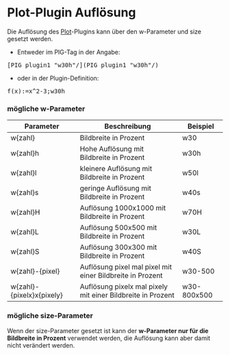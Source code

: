 # Plot-Plugin Auflösung
Die Auflösung des [Plot](../Plot/index.md)-Plugins kann über den w-Parameter und size gesetzt werden.

* Entweder im PIG-Tag in der Angabe:
<pre>
[PIG plugin1 "w30h"/](PIG plugin1 "w30h"/)
</pre>

* oder in der Plugin-Definition:
<pre>
f(x):=x^2-3;w30h
</pre>

###  mögliche w-Parameter 


| Parameter                 | Beschreibung                                                | Beispiel    |
|---------------------------|-------------------------------------------------------------|-------------|
| w{zahl}                   | Bildbreite in Prozent                                       | w30         |
| w{zahl}h                  | Hohe Auflösung mit Bildbreite in Prozent                    | w30h        |
| w{zahl}l                  | kleinere Auflösung mit Bildbreite in Prozent                | w50l        |
| w{zahl}s                  | geringe Auflösung mit Bildbreite in Prozent                 | w40s        |
| w{zahl}H                  | Auflösung 1000x1000 mit Bildbreite in Prozent               | w70H        |
| w{zahl}L                  | Auflösung 500x500 mit Bildbreite in Prozent                 | w30L        |
| w{zahl}S                  | Auflösung 300x300 mit Bildbreite in Prozent                 | w40S        |
| w{zahl}-{pixel}           | Auflösung pixel mal pixel mit einer Bildbreite in Prozent   | w30-500     |
| w{zahl}-{pixelx}x{pixely} | Auflösung pixelx mal pixely mit einer Bildbreite in Prozent | w30-800x500 |


###  mögliche size-Parameter 

Wenn der size-Parameter gesetzt ist kann der **w-Parameter nur für die Bildbreite in Prozent** verwendet werden, die Auflösung kann aber damit nicht verändert werden.

